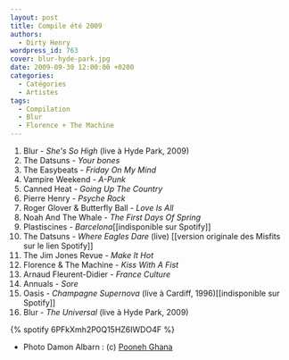 ```yaml
---
layout: post
title: Compile été 2009
authors:
  - Dirty Henry
wordpress_id: 763
cover: blur-hyde-park.jpg
date: 2009-09-30 12:00:00 +0200
categories:
  - Catégories
  - Artistes
tags:
  - Compilation
  - Blur
  - Florence + The Machine
---
```


1. Blur - _She's So High_ (live à Hyde Park, 2009)
1. The Datsuns - _Your bones_
1. The Easybeats - _Friday On My Mind_
1. Vampire Weekend - _A-Punk_
1. Canned Heat - _Going Up The Country_
1. Pierre Henry - _Psyche Rock_
1. Roger Glover & Butterfly Ball - _Love Is All_
1. Noah And The Whale - _The First Days Of Spring_
1. Plastiscines - _Barcelona_[[indisponible sur Spotify]]
1. The Datsuns - _Where Eagles Dare_ (live) [[version originale des Misfits sur
   le lien Spotify]]
1. The Jim Jones Revue - _Make It Hot_
1. Florence & The Machine - _Kiss With A Fist_
1. Arnaud Fleurent-Didier - _France Culture_
1. Annuals - _Sore_
1. Oasis - _Champagne Supernova_ (live à Cardiff, 1996)[[indisponible sur
   Spotify]]
1. Blur - _The Universal_ (live à Hyde Park, 2009)

{% spotify 6PFkXmh2P0Q15HZ6IWDO4F %}

- Photo Damon Albarn : (c) [Pooneh Ghana](http://www.flickr.com/photos/pooneh/)
